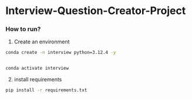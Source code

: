 # Interview-Question-Creator-Project

### How to run?

1. Create an environment

```bash
conda create -n interview python=3.12.4 -y


conda activate interview

```

2. install requirements

```bash
pip install -r requirements.txt
```
